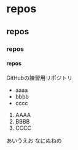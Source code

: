 # repos
## repos
### repos
#### repos
GitHubの練習用リポジトリ

- aaaa
- bbbb
- cccc

1. AAAA
2. BBBB
3. CCCC

あいうえお
なにぬねの
